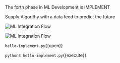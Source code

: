 The forth phase in ML Development is 
IMPLEMENT

Supply Algorithy with a data feed to predict the future

![ML Integration Flow](/laura-schornack/scenarios/set-up/assets/implement.png)



![ML Integration Flow](implement.png)

`hello-implement.py`{{open}}

`python3 hello-implement.py`{{execute}}